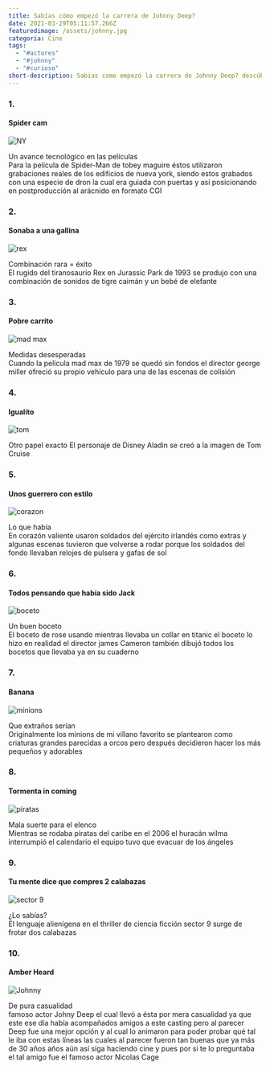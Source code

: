 ```yaml
---
title: Sabías cómo empezó la carrera de Johnny Deep?
date: 2021-03-29T05:11:57.266Z
featuredimage: /assets/johnny.jpg
categoria: Cine
tags:
  - "#actores"
  - "#johnny"
  - "#curioso"
short-description: Sabias como empezó la carrera de Johnny Deep? descúbrelo y 9 cosas mas del cine
---
```

### 1.

#### Spider cam

![NY](/assets/ny.png "NY")

Un avance tecnológico en las películas <br/>
Para la película de Spider-Man de tobey maguire éstos utilizaron grabaciones reales de los edificios de nueva york, siendo estos grabados con una especie de dron la cual era guiada con puertas y así posicionando en postproducción al arácnido en formato CGI



### 2.

#### Sonaba a una gallina 

![rex](/assets/rex.jpg "rex")

Combinación rara = éxito <br/>
El rugido del tiranosaurio Rex en Jurassic Park de 1993 se produjo con una combinación de sonidos de tigre caimán y un bebé de elefante



### 3.

#### Pobre carrito 



![mad max ](/assets/madmax.jpg "mad max ")

Medidas desesperadas <br/>
Cuando la película mad max de 1979 se quedó sin fondos el director george miller ofreció su propio vehículo para una de las escenas de colisión

### 4.

#### Igualito 

![tom](/assets/tom.jpg "tom")

Otro papel exacto 
El personaje de Disney Aladin se creó a la imagen de Tom Cruise



### 5.

#### Unos guerrero con estilo 

![corazon](/assets/corazon.jpg "corazon")

Lo que había <br/>
En corazón valiente usaron soldados del ejército irlandés como extras y algunas escenas tuvieron que volverse a rodar porque los soldados del fondo llevaban relojes de pulsera y gafas de sol



### 6.

#### Todos pensando que había sido Jack 

![boceto ](/assets/boceto.jpg "boceto ")

Un buen boceto <br/>
El boceto de rose usando mientras llevaba un collar en titanic el boceto lo hizo en realidad el director james Cameron también dibujó todos los bocetos que llevaba ya en su cuaderno



### 7.

#### Banana	

![minions](/assets/minions.jpg "minions")

Que extraños serían <br/>
Originalmente los minions de mi villano favorito se plantearon como criaturas grandes parecidas a orcos pero después decidieron hacer los más pequeños y adorables



### 8.

#### Tormenta in coming 

![piratas](/assets/piratas.jpg "piratas")

Mala suerte para el elenco <br/>
Mientras se rodaba piratas del caribe en el 2006 el huracán wilma interrumpió el calendario el equipo tuvo que evacuar de los ángeles



### 9.

#### Tu mente dice que compres 2 calabazas 

![sector 9](/assets/sectr9.jpg "sector9")

¿Lo sabías? <br/>
El lenguaje alienígena en el thriller de ciencia ficción sector 9 surge de frotar dos calabazas



### 10.

#### Amber Heard 

![Johnny](/assets/johnny.jpg "Johnny")

De pura casualidad <br/>
famoso actor Johny Deep el cual llevó a ésta por mera casualidad ya que este ese día había acompañados amigos a este casting pero al parecer Deep fue una mejor opción y al cual lo animaron para poder probar qué tal le iba con estas líneas las cuales al parecer fueron tan buenas que ya más de 30 años  años aún así siga haciendo cine y pues por si te lo preguntaba el tal amigo fue el famoso actor Nicolas Cage